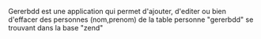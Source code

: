 Gererbdd est une application qui permet d'ajouter, d'editer ou bien d'effacer 
des personnes (nom,prenom) de la table personne "gererbdd" se trouvant dans la base "zend"
